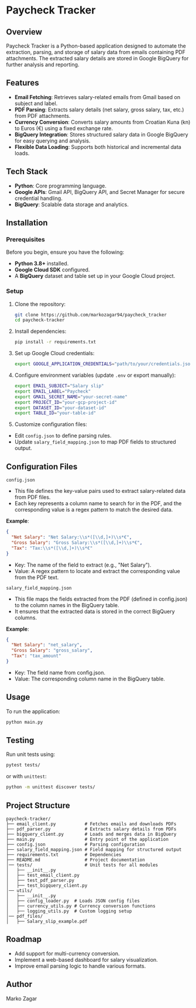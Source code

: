 # Paycheck Tracker

## Overview
Paycheck Tracker is a Python-based application designed to automate the extraction, parsing, and storage of salary data from emails containing PDF attachments. The extracted salary details are stored in Google BigQuery for further analysis and reporting.

## Features
- **Email Fetching**: Retrieves salary-related emails from Gmail based on subject and label.
- **PDF Parsing**: Extracts salary details (net salary, gross salary, tax, etc.) from PDF attachments.
- **Currency Conversion**: Converts salary amounts from Croatian Kuna (kn) to Euros (€) using a fixed exchange rate.
- **BigQuery Integration**: Stores structured salary data in Google BigQuery for easy querying and analysis.
- **Flexible Data Loading**: Supports both historical and incremental data loads.

## Tech Stack
- **Python**: Core programming language.
- **Google APIs**: Gmail API, BigQuery API, and Secret Manager for secure credential handling.
- **BigQuery**: Scalable data storage and analytics.

## Installation
### Prerequisites
Before you begin, ensure you have the following:
- **Python 3.8+** installed.
- **Google Cloud SDK** configured.
- A **BigQuery** dataset and table set up in your Google Cloud project.

### Setup
1. Clone the repository:
   ```bash
   git clone https://github.com/markozagar94/paycheck_tracker
   cd paycheck-tracker
   ```
2. Install dependencies:
   ```bash
   pip install -r requirements.txt
   ```
3. Set up Google Cloud credentials:
   ```bash
   export GOOGLE_APPLICATION_CREDENTIALS="path/to/your/credentials.json"
   ```
4. Configure environment variables (update `.env` or export manually):
   ```bash
   export EMAIL_SUBJECT="Salary slip"
   export EMAIL_LABEL="Paycheck"
   export GMAIL_SECRET_NAME="your-secret-name"
   export PROJECT_ID="your-gcp-project-id"
   export DATASET_ID="your-dataset-id"
   export TABLE_ID="your-table-id"
   ```

5. Customize configuration files:

- Edit ```config.json``` to define parsing rules.
- Update ```salary_field_mapping.json``` to map PDF fields to structured output.

## Configuration Files
```config.json```
- This file defines the key-value pairs used to extract salary-related data from PDF files. 
- Each key represents a column name to search for in the PDF, and the corresponding value is a regex pattern to match the desired data.

**Example**:
```json
{
  "Net Salary": "Net Salary:\\s*([\\d,]+)\\s*€",
  "Gross Salary": "Gross Salary:\\s*([\\d,]+)\\s*€",
  "Tax": "Tax:\\s*([\\d,]+)\\s*€"
}
```
- Key: The name of the field to extract (e.g., "Net Salary").
- Value: A regex pattern to locate and extract the corresponding value from the PDF text.

```salary_field_mapping.json```
- This file maps the fields extracted from the PDF (defined in config.json) to the column names in the BigQuery table. 
- It ensures that the extracted data is stored in the correct BigQuery columns.

**Example**:
```json
{
  "Net Salary": "net_salary",
  "Gross Salary": "gross_salary",
  "Tax": "tax_amount"
}
```
- Key: The field name from config.json.
- Value: The corresponding column name in the BigQuery table.



## Usage
To run the application:
```bash
python main.py
```

## Testing
Run unit tests using:
```bash
pytest tests/
```
or with `unittest`:
```bash
python -m unittest discover tests/
```

## Project Structure
```
paycheck-tracker/
├── email_client.py           # Fetches emails and downloads PDFs
├── pdf_parser.py             # Extracts salary details from PDFs
├── bigquery_client.py        # Loads and merges data in BigQuery
├── main.py                   # Entry point of the application
├── config.json               # Parsing configuration
├── salary_field_mapping.json # Field mapping for structured output
├── requirements.txt          # Dependencies
├── README.md                 # Project documentation
│── tests/                    # Unit tests for all modules
│   ├── __init__.py
│   ├── test_email_client.py  
│   ├── test_pdf_parser.py 
│   ├── test_bigquery_client.py  
│── utils/
│   ├── __init__.py
│   ├── config_loader.py  # Loads JSON config files
│   ├── currency_utils.py # Currency conversion functions
│   ├── logging_utils.py  # Custom logging setup
│── pdf_files/
│   ├── Salary_slip_example.pdf
```

## Roadmap
- Add support for multi-currency conversion.
- Implement a web-based dashboard for salary visualization.
- Improve email parsing logic to handle various formats.

## Author
Marko Zagar

